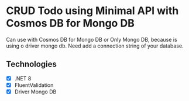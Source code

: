 # CRUD Todo using Minimal API with Cosmos DB for Mongo DB
Can use with Cosmos DB for Mongo DB or Only Mongo DB, because is using o driver mongo db. Need add a connection string of your database.

## Technologies
- [x] .NET 8
- [x] FluentValidation
- [x] Driver Mongo DB
